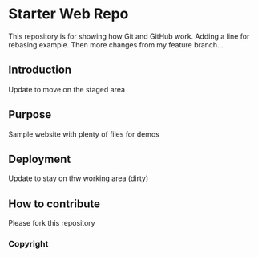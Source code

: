 # Starter Web Repo

This repository is for showing how Git and GitHub work. Adding a line for rebasing example. 
Then more changes from my feature branch...

## Introduction

Update to move on the staged area

## Purpose

Sample website with plenty of files for demos

## Deployment

Update to stay on thw working area (dirty)

## How to contribute

Please fork this repository

### Copyright